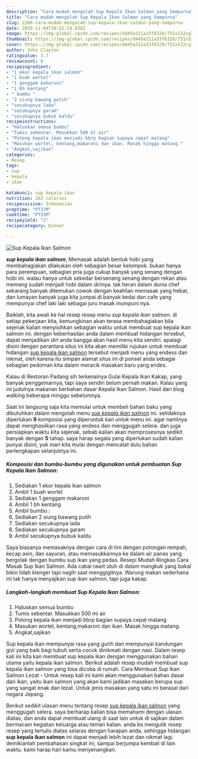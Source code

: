 ```yaml
---
description: "Cara mudah mengolah Sup Kepala Ikan Salmon yang Sempurna"
title: "Cara mudah mengolah Sup Kepala Ikan Salmon yang Sempurna"
slug: 2266-cara-mudah-mengolah-sup-kepala-ikan-salmon-yang-sempurna
date: 2020-11-04T10:52:14.838Z
image: https://img-global.cpcdn.com/recipes/d445e311a33f6320/751x532cq70/sup-kepala-ikan-salmon-foto-resep-utama.jpg
thumbnail: https://img-global.cpcdn.com/recipes/d445e311a33f6320/751x532cq70/sup-kepala-ikan-salmon-foto-resep-utama.jpg
cover: https://img-global.cpcdn.com/recipes/d445e311a33f6320/751x532cq70/sup-kepala-ikan-salmon-foto-resep-utama.jpg
author: John Clayton
ratingvalue: 3.7
reviewcount: 9
recipeingredient:
- "1 ekor kepala ikan salmon"
- "1 buah wortel"
- "1 genggam makaroni"
- "1 bh kentang"
- " bumbu "
- "2 siung bawang putih"
- "secukupnya lada"
- "secukupnya garam"
- "secukupnya bubuk kaldu"
recipeinstructions:
- "Haluskan semua bumbu"
- "Tumis sebentar. Masukkan 500 ml air"
- "Potong kepala ikan menjadi bbrp bagian supaya cepat matang"
- "Masukan wortel, kentang,makaroni dan ikan. Masak hingga matang."
- "Angkat,sajikan"
categories:
- Resep
tags:
- sup
- kepala
- ikan

katakunci: sup kepala ikan 
nutrition: 263 calories
recipecuisine: Indonesian
preptime: "PT37M"
cooktime: "PT35M"
recipeyield: "2"
recipecategory: Dinner

---
```



![Sup Kepala Ikan Salmon](https://img-global.cpcdn.com/recipes/d445e311a33f6320/751x532cq70/sup-kepala-ikan-salmon-foto-resep-utama.jpg)

<b><i>sup kepala ikan salmon</i></b>, Memasak adalah bentuk hobi yang membahagiakan dilakukan oleh sebagian besar kelompok. bukan hanya para perempuan, sebagian pria juga cukup banyak yang senang dengan hobi ini. walau hanya untuk sekedar bersenang senang dengan rekan atau memang sudah menjadi hobi dalam dirinya. tak heran dalam dunia chef sekarang banyak ditemukan cowok dengan keahlian memasak yang hebat, dan lumayan banyak juga kita jumpai di banyak kedai dan cafe yang mempunyai chef laki laki sebagai juru masak mumpuni nya.

Baiklah, kita awali ke hal resep resep menu <i>sup kepala ikan salmon</i>. di setiap pekerjaan kita, kemungkinan akan terasa membahagiakan bila sejenak kalian menyisihkan sebagian waktu untuk membuat sup kepala ikan salmon ini. dengan keberhasilan anda dalam membuat hidangan tersebut, dapat menjadikan diri anda bangga akan hasil menu kita sendiri. apalagi disini dengan perantara situs ini kita akan memiliki rujukan untuk membuat hidangan <u>sup kepala ikan salmon</u> tersebut menjadi menu yang endess dan nikmat, oleh karena itu simpan alamat situs ini di ponsel anda sebagai sebagian pedoman kita dalam meracik masakan baru yang endes.

Kalau di Restoran Padang sih terkenalnya Gulai Kepala Ikan Kakap, yang banyak penggemarnya, tapi saya sendiri belum pernah makan. Kalau yang ini judulnya makanan berbahan dasar Kepala Ikan Salmon. Hasil dari blog walking beberapa minggu sebelumnya.


Saat ini langsung saja kita memulai untuk membeli bahan baku yang dibutuhkan dalam mengolah menu <u><i>sup kepala ikan salmon</i></u> ini. setidaknya diperlukan <b>9</b> komposisi yang diperuntuk kan untuk menu ini. agar nantinya dapat menghasilkan rasa yang endess dan menggugah selera. dan juga persiapkan waktu kita sejenak, sebab kalian akan memprosesnya sedikit banyak dengan <b>5</b> tahap. saya harap segala yang diperlukan sudah kalian punyai disini, yuk mari kita mulai dengan mencatat dulu bahan perlengkapan selanjutnya ini.

<!--inarticleads1-->

##### Komposisi dan bumbu-bumbu yang digunakan untuk pembuatan Sup Kepala Ikan Salmon:

1. Sediakan 1 ekor kepala ikan salmon
1. Ambil 1 buah wortel
1. Sediakan 1 genggam makaroni
1. Ambil 1 bh kentang
1. Ambil  bumbu :
1. Sediakan 2 siung bawang putih
1. Sediakan secukupnya lada
1. Sediakan secukupnya garam
1. Ambil secukupnya bubuk kaldu


Saya biasanya memasaknya dengan cara di tim dengan potongan rempah, kecap asin, dan sayuran, atau memasukkannya ke dalam air panas yang bergolak dengan bumbu sup ikan yang pedas. Resepi Mudah Ringkas Cara Masak Sup Ikan Salmon. Ada cabai rawit utuh di dalam mangkuk yang bakal bikin lidah klenger tapi nagih saat menggigitnya. Warung makan sederhana ini tak hanya menyajikan sup ikan salmon, tapi juga kakap. 

<!--inarticleads2-->

##### Langkah-langkah membuat Sup Kepala Ikan Salmon:

1. Haluskan semua bumbu
1. Tumis sebentar. Masukkan 500 ml air
1. Potong kepala ikan menjadi bbrp bagian supaya cepat matang
1. Masukan wortel, kentang,makaroni dan ikan. Masak hingga matang.
1. Angkat,sajikan


Sup kepala ikan mempunyai rasa yang gurih dan mempunyai kandungan gizi yang baik bagi tubuh serta cocok dinikmati dengan nasi. Dalam resep kali ini kita kan membuat sup kepala ikan dengan menggunakan bahan utama yaitu kepala ikan salmon. Berikut adalah resep mudah membuat sup kepala ikan salmon yang bisa dicoba di rumah. Cara Membuat Sup Ikan Salmon Lezat - Untuk resep kali ini kami akan menggunakan bahan dasar dari ikan, yaitu ikan salmon yang akan kami jadikan masakan berupa sup yang sangat enak dan lezat. Untuk jenis masakan yang satu ini berasal dari negara Jepang. 

Berikut sedikit ulasan menu tentang resep <u>sup kepala ikan salmon</u> yang menggugah selera. saya berharap kalian bisa memahami dengan ulasan diatas, dan anda dapat membuat ulang di saat lain untuk di sajikan dalam bermacam kegiatan keluarga atau teman kalian. anda bs mengulik resep resep yang tertulis diatas selaras dengan harapan anda, sehingga hidangan <b>sup kepala ikan salmon</b> ini dapat menjadi lebih lezat dan nikmat lagi. demikianlah pembahasan singkat ini, sampai berjumpa kembali di lain waktu. kami harap hari kamu menyenangkan.
